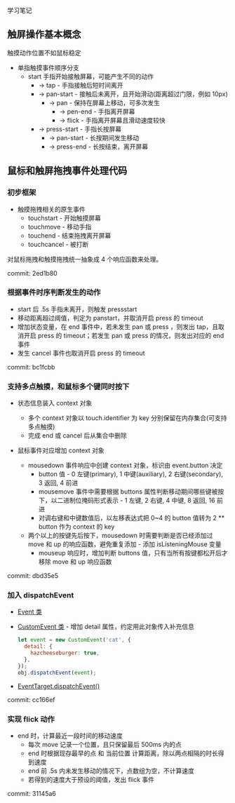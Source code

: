 学习笔记

## 触屏操作基本概念

触摸动作位置不如鼠标稳定

- 单指触摸事件顺序分支
  - start 手指开始接触屏幕，可能产生不同的动作
    - -> tap - 手指接触后短时间离开
    - -> pan-start - 接触后未离开，且开始滑动(距离超过门限，例如 10px)
      - -> pan - 保持在屏幕上移动，可多次发生
        - -> pen-end - 手指离开屏幕
        - -> flick - 手指离开屏幕且滑动速度较快
    - -> press-start - 手指长按屏幕
      - -> pan-start - 长按期间发生移动
      - -> press-end - 长按结束，离开屏幕

## 鼠标和触屏拖拽事件处理代码

### 初步框架

- 触摸拖拽相关的原生事件
  - touchstart - 开始触摸屏幕
  - touchmove - 移动手指
  - touchend - 结束拖拽离开屏幕
  - touchcancel - 被打断

对鼠标拖拽和触摸拖拽统一抽象成 4 个响应函数来处理。

commit: 2ed1b80

### 根据事件时序判断发生的动作

- start 后 .5s 手指未离开，则触发 pressstart
- 移动距离超过阈值，判定为 panstart，并取消开启 press 的 timeout
- 增加状态变量，在 end 事件中，若未发生 pan 或 press ，则发出 tap，且取消开启 press 的 timeout；若发生 pan 或 press 的情况，则发出对应的 end 事件
- 发生 cancel 事件也取消开启 press 的 timeout

commit: bc1fcbb

### 支持多点触摸，和鼠标多个键同时按下

- 状态信息装入 context 对象

  - 多个 context 对象以 touch.identifier 为 key 分别保留在内存集合(可支持多点触摸)
  - 完成 end 或 cancel 后从集合中删除

- 鼠标事件对应增加 context 对象

  - mousedown 事件响应中创建 context 对象，标识由 event.button 决定
    - button 值 - 0 左键(primary), 1 中键(auxiliary), 2 右键(secondary), 3 返回, 4 前进
    - mousemove 事件中需要根据 buttons 属性判断移动期间哪些键被按下，以二进制位掩码形式表示 - 1 左键, 2 右键, 4 中键, 8 返回, 16 前进
    - 对调右键和中键数值后，以左移表达式把 0~4 的 button 值转为 2 \*\* button 作为 context 的 key
  - 两个以上的按键先后按下，mousedown 时需要判断是否已经添加过 move 和 up 的响应函数，避免重复添加 - 添加 isListeningMouse 变量
    - mouseup 响应时，增加判断 buttons 值，只有当所有按键都松开后才移除 move 和 up 响应函数

commit: dbd35e5

### 加入 dispatchEvent

- [Event 类](https://developer.mozilla.org/en-US/docs/Web/API/Event)
- [CustomEvent 类](https://developer.mozilla.org/en-US/docs/Web/API/CustomEvent) - 增加 detail 属性，约定用此对象传入补充信息

  ```javascript
  let event = new CustomEvent('cat', {
    detail: {
      hazcheeseburger: true,
    },
  });
  obj.dispatchEvent(event);
  ```

- [EventTarget.dispatchEvent()](https://developer.mozilla.org/en-US/docs/Web/API/EventTarget/dispatchEvent)

commit: cc166ef

### 实现 flick 动作

- end 时，计算最近一段时间的移动速度
  - 每次 move 记录一个位置，且只保留最后 500ms 内的点
  - end 时根据现存最早的点 和 当前位置 计算距离，除以两点相隔的时长得到速度
  - end 前 .5s 内未发生移动的情况下，点数组为空，不计算速度
  - 若得到的速度大于预设的阈值，发出 flick 事件

commit: 31145a6
